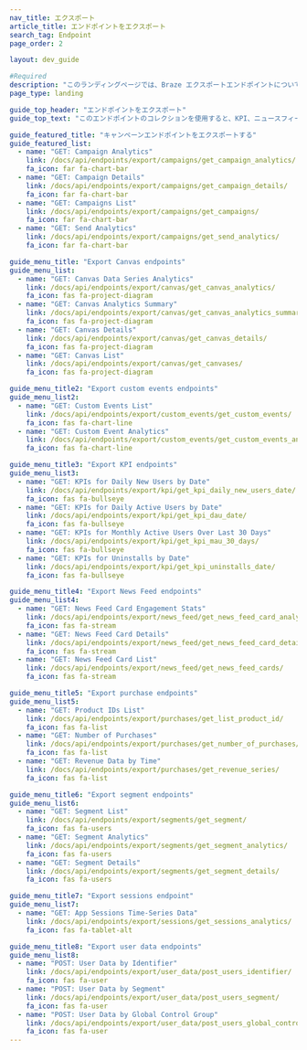 ```yaml
---
nav_title: エクスポート
article_title: エンドポイントをエクスポート
search_tag: Endpoint
page_order: 2

layout: dev_guide

#Required
description: "このランディングページでは、Braze エクスポートエンドポイントについて説明し、一覧表示しています。"
page_type: landing

guide_top_header: "エンドポイントをエクスポート"
guide_top_text: "このエンドポイントのコレクションを使用すると、KPI、ニュースフィードカード、アプリセッション、ユーザー、セグメント、キャンペーン、キャンバスに関するさまざまなレベルの詳細にアクセスしてエクスポートできます。<br><br>パラメーターとリクエストボディを作成するときは、<a href='/docs/user_guide/administrative/access_braze/braze_instances/' target='_blank'>Braze インスタンス</a>、<a href='/docs/api/api_key/' target='_blank'>API キー</a>、<a href='/docs/api/identifier_types/' target='_blank'>API ID</a> を把握しておいてください。"

guide_featured_title: "キャンペーンエンドポイントをエクスポートする"
guide_featured_list:
  - name: "GET: Campaign Analytics"
    link: /docs/api/endpoints/export/campaigns/get_campaign_analytics/
    fa_icon: far fa-chart-bar
  - name: "GET: Campaign Details"
    link: /docs/api/endpoints/export/campaigns/get_campaign_details/
    fa_icon: far fa-chart-bar
  - name: "GET: Campaigns List"
    link: /docs/api/endpoints/export/campaigns/get_campaigns/
    fa_icon: far fa-chart-bar
  - name: "GET: Send Analytics"
    link: /docs/api/endpoints/export/campaigns/get_send_analytics/
    fa_icon: far fa-chart-bar

guide_menu_title: "Export Canvas endpoints"
guide_menu_list:
  - name: "GET: Canvas Data Series Analytics"
    link: /docs/api/endpoints/export/canvas/get_canvas_analytics/
    fa_icon: fas fa-project-diagram
  - name: "GET: Canvas Analytics Summary"
    link: /docs/api/endpoints/export/canvas/get_canvas_analytics_summary/
    fa_icon: fas fa-project-diagram
  - name: "GET: Canvas Details"
    link: /docs/api/endpoints/export/canvas/get_canvas_details/
    fa_icon: fas fa-project-diagram
  - name: "GET: Canvas List"
    link: /docs/api/endpoints/export/canvas/get_canvases/
    fa_icon: fas fa-project-diagram

guide_menu_title2: "Export custom events endpoints"
guide_menu_list2:
  - name: "GET: Custom Events List"
    link: /docs/api/endpoints/export/custom_events/get_custom_events/
    fa_icon: fas fa-chart-line
  - name: "GET: Custom Event Analytics"
    link: /docs/api/endpoints/export/custom_events/get_custom_events_analytics/
    fa_icon: fas fa-chart-line

guide_menu_title3: "Export KPI endpoints"
guide_menu_list3:
  - name: "GET: KPIs for Daily New Users by Date"
    link: /docs/api/endpoints/export/kpi/get_kpi_daily_new_users_date/
    fa_icon: fas fa-bullseye
  - name: "GET: KPIs for Daily Active Users by Date"
    link: /docs/api/endpoints/export/kpi/get_kpi_dau_date/
    fa_icon: fas fa-bullseye
  - name: "GET: KPIs for Monthly Active Users Over Last 30 Days"
    link: /docs/api/endpoints/export/kpi/get_kpi_mau_30_days/
    fa_icon: fas fa-bullseye
  - name: "GET: KPIs for Uninstalls by Date"
    link: /docs/api/endpoints/export/kpi/get_kpi_uninstalls_date/
    fa_icon: fas fa-bullseye

guide_menu_title4: "Export News Feed endpoints"
guide_menu_list4:
  - name: "GET: News Feed Card Engagement Stats"
    link: /docs/api/endpoints/export/news_feed/get_news_feed_card_analytics/
    fa_icon: fas fa-stream
  - name: "GET: News Feed Card Details"
    link: /docs/api/endpoints/export/news_feed/get_news_feed_card_details/
    fa_icon: fas fa-stream
  - name: "GET: News Feed Card List"
    link: /docs/api/endpoints/export/news_feed/get_news_feed_cards/
    fa_icon: fas fa-stream

guide_menu_title5: "Export purchase endpoints"
guide_menu_list5:
  - name: "GET: Product IDs List"
    link: /docs/api/endpoints/export/purchases/get_list_product_id/
    fa_icon: fas fa-list
  - name: "GET: Number of Purchases"
    link: /docs/api/endpoints/export/purchases/get_number_of_purchases/
    fa_icon: fas fa-list
  - name: "GET: Revenue Data by Time"
    link: /docs/api/endpoints/export/purchases/get_revenue_series/
    fa_icon: fas fa-list

guide_menu_title6: "Export segment endpoints"
guide_menu_list6:
  - name: "GET: Segment List"
    link: /docs/api/endpoints/export/segments/get_segment/
    fa_icon: fas fa-users
  - name: "GET: Segment Analytics"
    link: /docs/api/endpoints/export/segments/get_segment_analytics/
    fa_icon: fas fa-users
  - name: "GET: Segment Details"
    link: /docs/api/endpoints/export/segments/get_segment_details/
    fa_icon: fas fa-users

guide_menu_title7: "Export sessions endpoint"
guide_menu_list7:
  - name: "GET: App Sessions Time-Series Data"
    link: /docs/api/endpoints/export/sessions/get_sessions_analytics/
    fa_icon: fas fa-tablet-alt

guide_menu_title8: "Export user data endpoints"
guide_menu_list8:
  - name: "POST: User Data by Identifier"
    link: /docs/api/endpoints/export/user_data/post_users_identifier/
    fa_icon: fas fa-user
  - name: "POST: User Data by Segment"
    link: /docs/api/endpoints/export/user_data/post_users_segment/
    fa_icon: fas fa-user
  - name: "POST: User Data by Global Control Group"
    link: /docs/api/endpoints/export/user_data/post_users_global_control_group/
    fa_icon: fas fa-user
---
```

